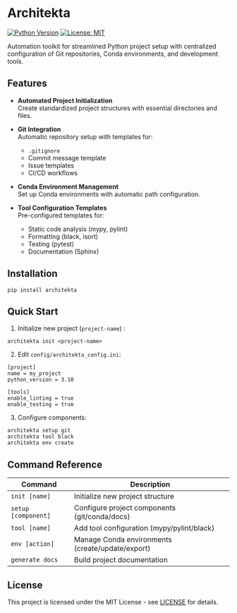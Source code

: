 # Architekta

[![Python Version](https://img.shields.io/badge/python-3.8%2B-blue)](https://www.python.org/)
[![License: MIT](https://img.shields.io/badge/License-GNU-yellow.svg)](https://opensource.org/licenses/GNU)

Automation toolkit for streamlined Python project setup with centralized configuration of Git repositories,  Conda environments, and development tools.

## Features

- **Automated Project Initialization**  
  Create standardized project structures with essential directories and files.

- **Git Integration**  
  Automatic repository setup with templates for:
  - `.gitignore`
  - Commit message template
  - Issue templates
  - CI/CD workflows
  
- **Conda Environment Management**  
  Set up Conda environments with automatic path configuration.

- **Tool Configuration Templates**  
  Pre-configured templates for:
  - Static code analysis (mypy, pylint)
  - Formatting (black, isort)
  - Testing (pytest)
  - Documentation (Sphinx)


## Installation

```
pip install architekta
```

## Quick Start

1. Initialize new project (`project-name`) :
```
architekta init <project-name>
```

2. Edit `config/architekta_config.ini`:
```
[project]
name = my_project
python_version = 3.10

[tools]
enable_linting = true
enable_testing = true
```

3. Configure components:
```
architekta setup git
architekta tool black
architekta env create
```

## Command Reference

| Command | Description |
|---------|-------------|
| `init [name]` | Initialize new project structure |
| `setup [component]` | Configure project components (git/conda/docs) |
| `tool [name]` | Add tool configuration (mypy/pylint/black) |
| `env [action]` | Manage Conda environments (create/update/export) |
| `generate docs` | Build project documentation |


## License

This project is licensed under the MIT License - see [LICENSE](LICENSE) for details.

